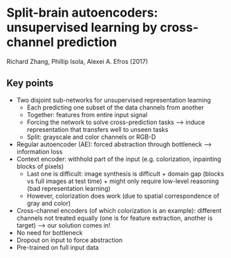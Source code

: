 # Split-brain autoencoders: unsupervised learning by cross-channel prediction
Richard Zhang, Phillip Isola, Alexei A. Efros (2017)

## Key points
- Two disjoint sub-networks for unsupervised representation learning
    - Each predicting one subset of the data channels from another
    - Together: features from entire input signal
    - Forcing the network to solve cross-prediction tasks --> induce representation that transfers well to unseen tasks
    - Split: grayscale and color channels or RGB-D
- Regular autoencoder (AE): forced abstraction through bottleneck --> information loss
- Context encoder: withhold part of the input (e.g. colorization, inpainting blocks of pixels)
    - Last one is difficult: image synthesis is difficult + domain gap (blocks vs full images at test time) + might only require low-level reasoning (bad representation learning)
    - However, colorization does work (due to spatial correspondence of gray and color)
- Cross-channel encoders (of which colorization is an example): different channels not treated equally (one is for feature extraction, another is target) --> our solution comes in!
- No need for bottleneck
- Dropout on input to force abstraction
- Pre-trained on full input data
